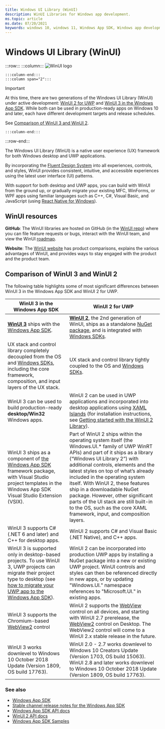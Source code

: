```yaml
---
title: Windows UI Library (WinUI)
description: WinUI Libraries for Windows app development. 
ms.topic: article
ms.date: 07/20/2021
keywords: windows 10, windows 11, Windows App SDK, Windows app development platform, desktop development, win32, WinRT, uwp, toolkit sdk, winui, Windows UI Library
---
```


# Windows UI Library (WinUI)

:::row:::
    :::column:::
![WinUI logo](../images/logo-winui.png)

    :::column-end:::
    :::column span="2":::

> [!Important]
> At this time, there are two generations of the Windows UI Library (WinUI) under active development: [WinUI 2 for UWP](winui2/index.md) and [WinUI 3 in the Windows App SDK](winui3/index.md). While both can be used in production-ready apps on Windows 10 and later, each have different development targets and release schedules.
>
> See [Comparison of WinUI 3 and WinUI 2](#comparison-of-winui-3-and-winui-2).

    :::column-end:::
:::row-end:::

The Windows UI Library (WinUI) is a native user experience (UX) framework for both Windows desktop and UWP applications.

By incorporating the [Fluent Design System](https://www.microsoft.com/design/fluent/#/) into all experiences, controls, and styles, WinUI provides consistent, intuitive, and accessible experiences using the latest user interface (UI) patterns.

With support for both desktop and UWP apps, you can build with WinUI from the ground up, or gradually migrate your existing MFC, WinForms, or WPF apps using familiar languages such as C++, C#, Visual Basic, and JavaScript (using [React Native for Windows](https://microsoft.github.io/react-native-windows/)).

## WinUI resources

**GitHub**: The WinUI libraries are hosted on GitHub (in the [WinUI repo](https://github.com/microsoft/microsoft-ui-xaml)) where you can file feature requests or bugs, interact with the WinUI team, and view the WinUI [roadmap](https://github.com/microsoft/microsoft-ui-xaml/blob/master/docs/roadmap.md).

**Website**: The [WinUI website](https://aka.ms/winui) has product comparisons, explains the various advantages of WinUI, and provides ways to stay engaged with the product and the product team.

## Comparison of WinUI 3 and WinUI 2

The following table highlights some of most significant differences between WinUI 3 in the Windows App SDK and WinUI 2 for UWP.

| WinUI 3 in the Windows App SDK | WinUI 2 for UWP |
|-|-|
| **[WinUI 3](winui3/index.md)** ships with the [Windows App SDK](../windows-app-sdk/index.md). | **[WinUI 2](winui2/index.md)**, the 2nd generation of WinUI, ships as a standalone [NuGet package](https://www.nuget.org/packages/Microsoft.UI.Xaml/), and is integrated with [Windows SDKs](https://developer.microsoft.com/windows/downloads/windows-10-sdk/). |
| UX stack and control library completely decoupled from the OS and [Windows SDKs](https://developer.microsoft.com/windows/downloads/windows-10-sdk/), including the core framework, composition, and input layers of the UX stack. | UX stack and control library tightly coupled to the OS and [Windows SDKs](https://developer.microsoft.com/windows/downloads/windows-10-sdk/). |
| WinUI 3 can be used to build production-ready **desktop/Win32** Windows apps. | WinUI 2 can be used in UWP applications and incorporated into desktop applications using [XAML Islands](../desktop/modernize/xaml-islands.md) (for installation instructions, see [Getting started with the WinUI 2 Library](winui2/getting-started.md)). |
| WinUI 3 ships as a component of [the Windows App SDK](../windows-app-sdk/index.md) framework package, with Visual Studio project templates in the Windows App SDK Visual Studio Extension (VSIX). | Part of WinUI 2 ships within the operating system itself (the Windows.UI.* family of UWP WinRT APIs) and part of it ships as a library (“Windows UI Library 2”) with additional controls, elements and the latest styles on top of what’s already included in the operating system itself. With WinUI 2, these features ship in a downloadable NuGet package. However, other significant parts of the UI stack are still built-in to the OS, such as the core XAML framework, input, and composition layers. |
| WinUI 3 supports C# (.NET 6 and later) and C++ for desktop apps. | WinUI 2 supports C# and Visual Basic (.NET Native), and C++ apps. |
| WinUI 3 is supported only in desktop-based projects. To use WinUI 3, UWP projects can migrate their project type to desktop (see [how to migrate your UWP app to the Windows App SDK](../windows-app-sdk/migrate-to-windows-app-sdk/migrate-to-windows-app-sdk-ovw.md)). | WinUI 2 can be incorporated into production UWP apps by installing a NuGet package into a new or existing UWP project. WinUI controls and styles can then be referenced directly in new apps, or by updating "Windows.UI." namespace references to "Microsoft.UI." in existing apps. |
| WinUI 3 supports the Chromium-based [WebView2](/microsoft-edge/webview2/) control | WinUI 2 supports the [WebView](/windows/uwp/design/controls-and-patterns/web-view) control on all devices, and starting with WinUI 2.7 prerelease, the [WebView2](/microsoft-edge/webview2/) control on Desktop. The WebView2 control will come to a WinUI 2.x stable release in the future. |
| WinUI 3 works downlevel to Windows 10 October 2018 Update (Version 1809, OS build 17763). | WinUI 2.0 - 2.7 works downlevel to Windows 10 Creators Update (Version 1703, OS build 15063). WinUI 2.8 and later works downlevel to Windows 10 October 2018 Update (Version 1809, OS build 17763). |

### See also

- [Windows App SDK](../windows-app-sdk/index.md)
- [Stable channel release notes for the Windows App SDK](../windows-app-sdk/stable-channel.md)
- [Windows App SDK API docs](/windows/windows-app-sdk/api/winrt/)
- [WinUI 2 API docs](/windows/winui/api/)
- [Windows App SDK Samples](https://github.com/microsoft/WindowsAppSDK-Samples)
